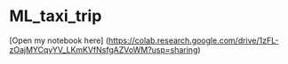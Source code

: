# ML_taxi_trip

[Open my notebook here] (https://colab.research.google.com/drive/1zFL-zOajMYCqyYV_LKmKVfNsfgAZVoWM?usp=sharing)

